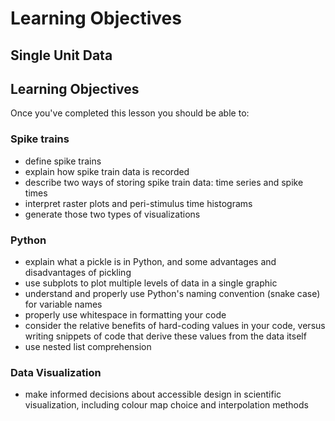 # Learning Objectives
## Single Unit Data

## Learning Objectives
Once you've completed this lesson you should be able to:

### Spike trains
- define spike trains
- explain how spike train data is recorded
- describe two ways of storing spike train data: time series and spike times
- interpret raster plots and peri-stimulus time histograms
- generate those two types of visualizations

### Python
- explain what a pickle is in Python, and some advantages and disadvantages of pickling
- use subplots to plot multiple levels of data in a single graphic
- understand and properly use Python's naming convention (snake case) for variable names
- properly use whitespace in formatting your code
- consider the relative benefits of hard-coding values in your code, versus writing snippets of code that derive these values from the data itself
- use nested list comprehension

### Data Visualization
- make informed decisions about accessible design in scientific visualization, including colour map choice and interpolation methods